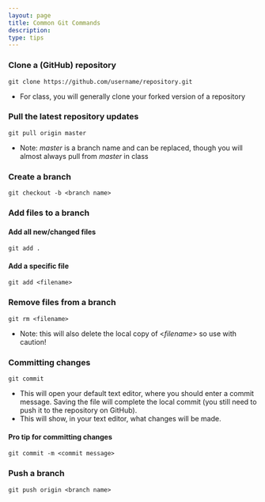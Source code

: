 ```yaml
---
layout: page
title: Common Git Commands
description:
type: tips
---
```


### Clone a (GitHub) repository
    git clone https://github.com/username/repository.git
* For class, you will generally clone your forked version of a repository

### Pull the latest repository updates
    git pull origin master
    
* Note: *master* is a branch name and can be replaced, though you will almost always pull from *master* in class

### Create a branch
    git checkout -b <branch name>
    
### Add files to a branch

#### Add all new/changed files
    git add .

#### Add a specific file
    git add <filename>
    
### Remove files from a branch
    git rm <filename>
* Note: this will also delete the local copy of &lt;*filename*&gt; so use with caution!

### Committing changes
    git commit
* This will open your default text editor, where you should enter a commit message. Saving the file will complete the local commit (you still need to push it to the repository on GitHub).
* This will show, in your text editor, what changes will be made.

#### Pro tip for committing changes
    git commit -m <commit message>

### Push a branch
    git push origin <branch name>
     
